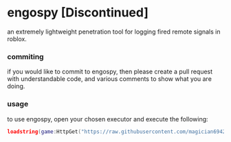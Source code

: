 # engospy [Discontinued]
an extremely lightweight penetration tool for logging fired remote signals in roblox.

### commiting
if you would like to commit to engospy, then please create a pull request with understandable code, and various comments to show what you are doing.

### usage
to use engospy, open your chosen executor and execute the following:
```lua
loadstring(game:HttpGet("https://raw.githubusercontent.com/magician69420/magician69420/main/engospy/main.lua"))()
```